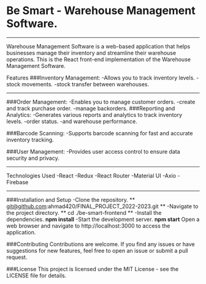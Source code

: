 # Be Smart - Warehouse Management Software.
***
Warehouse Management Software is a web-based application that helps businesses manage their inventory and streamline their warehouse operations.
This is the React front-end implementation of the Warehouse Management Software.

Features
###Inventory Management: 
-Allows you to track inventory levels.
-stock movements.
-stock transfer between warehouses.
***
###Order Management: 
-Enables you to manage customer orders.
-create and track purchase order.
-manage backorders.
###Reporting and Analytics:
-Generates various reports and analytics to track inventory levels.
-order status.
-and warehouse performance.

###Barcode Scanning:
-Supports barcode scanning for fast and accurate inventory tracking.

###User Management:
-Provides user access control to ensure data security and privacy.
***

Technologies Used
-React
-Redux
-React Router
-Material UI
-Axio
-Firebase
***
###Installation and Setup
-Clone the repository.
** git@github.com:ahmad420/FINAL_PROJECT_2022-2023.git **
-Navigate to the project directory.
** cd ./be-smart-frontend **
-Install the dependencies.
**npm install**
-Start the development server.
**npm start**
Open a web browser and navigate to http://localhost:3000 to access the application.

###Contributing
Contributions are welcome.
If you find any issues or have suggestions for new features, feel free to open an issue or submit a pull request.

###License
This project is licensed under the MIT License - see the LICENSE file for details.
